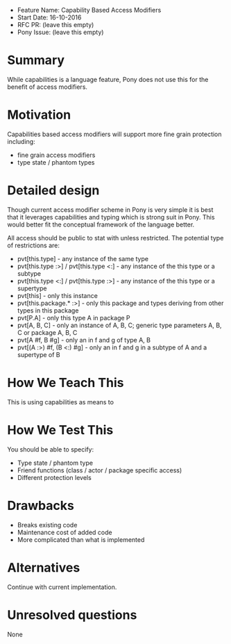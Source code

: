 - Feature Name: Capability Based Access Modifiers
- Start Date: 16-10-2016
- RFC PR: (leave this empty)
- Pony Issue: (leave this empty)

# Summary

While capabilities is a language feature, Pony does not use this for the benefit of access modifiers.

# Motivation

Capabilities based access modifiers will support more fine grain protection including:

 - fine grain access modifiers
 - type state / phantom types

# Detailed design

Though current access modifier scheme in Pony is very simple it is best that it 
leverages capabilities and typing which is strong suit in Pony. This would better 
fit the conceptual framework of the language better.

All access should be public to stat with unless restricted. The potential type of 
restrictions are:

- pvt[this.type] - any instance of the same type
- pvt[this.type :>] / pvt[this.type <:] - any instance of the this type or a subtype
- pvt[this.type <:] / pvt[this.type :>] - any instance of the this type or a supertype
- pvt[this] - only this instance
- pvt[this.package.* :>] - only this package and types deriving from other types in this package
- pvt[P.A] - only this type A in package P
- pvt[A, B, C] - only an instance of A, B, C; generic type parameters A, B, C or package A, B, C
- pvt[A #f, B #g] - only an in f and g of type A, B
- pvt[(A :>) #f, (B <:) #g] - only an in f and g in a subtype of A and a supertype of B

# How We Teach This

This is using capabilities as means to 

# How We Test This

You should be able to specify:

- Type state / phantom type 
- Friend functions (class / actor / package specific access)
- Different protection levels

# Drawbacks

* Breaks existing code
* Maintenance cost of added code
* More complicated than what is implemented

# Alternatives

Continue with current implementation.

# Unresolved questions

None
